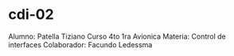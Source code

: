 # cdi-02
Alumno: Patella Tiziano
Curso 4to 1ra Avionica
Materia: Control de interfaces
Colaborador: Facundo Ledessma
